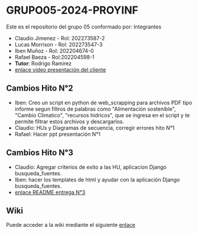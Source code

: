 # GRUPO05-2024-PROYINF
Este es el repositorio del grupo 05 conformado por:
Integrantes
* Claudio Jimenez - Rol: 202273587-2
* Lucas Morrison - Rol: 202273547-3
* Iben Muñoz - Rol: 202204674-0
* Rafael Baeza - Rol:202204598-1
*  **Tutor**: Rodrigo Ramirez
*  [enlace video presentación del cliente](https://www.youtube.com/watch?v=abJau21SDIk)

## Cambios Hito N°2
* Iben: Creo un script en python de web_scrapping para archivos PDF tipo informe segun filtros de palabras como "Alimentación sostenible", "Cambio Climatico", "recursos hidricos", que se ingresa en el script y te permite filtrar estos archivos y descargarlos.
* Claudio: HUs y Diagramas de secuencia, corregir errores hito N°1
* Rafael: Hacer ppt presentación N°1
## Cambios Hito N°3
* Claudio: Agregar criterios de exito a las HU, aplicacion Django busqueda_fuentes.
* Iben: hacer los templates de html y ayudar con la aplicación Django busqueda_fuentes.
* [enlace README entrega N°3](https://github.com/ClaudioJimenezA/GRUPO05-2024-PROYINF/wiki/README-hito-N%C2%BA3)
## Wiki

Puede acceder a la wiki mediante el siguiente [enlace](https://github.com/ClaudioJimenezA/GRUPO05-2024-PROYINF/wiki)
  
